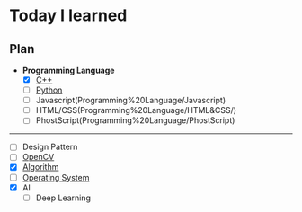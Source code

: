 # Today I learned

## Plan  
- **Programming Language**
  - [x] [C++](Programming%20Language/C++/)  
  - [ ] [Python](Programming%20Language/Python/)  
  - [ ]  Javascript(Programming%20Language/Javascript)
  - [ ]  HTML/CSS(Programming%20Language/HTML&CSS/)
  - [ ]  PhostScript(Programming%20Language/PhostScript)  
_____
- [ ]  Design Pattern  
- [ ]  [OpenCV](OpenCV/)  
- [x]  [Algorithm](Algorithm/)  
- [ ]  [Operating System](Operating%20System/)    
- [x] AI
  - [ ]  Deep Learning  
